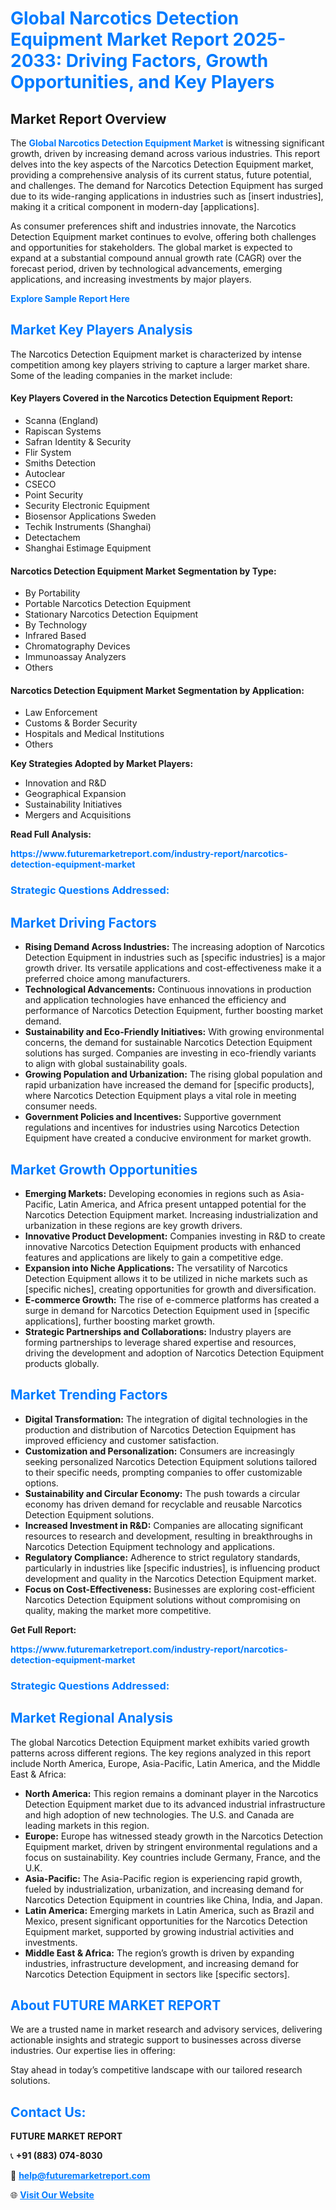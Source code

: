 <h1 style="color: #007BFF;">Global Narcotics Detection Equipment Market Report 2025-2033: Driving Factors, Growth Opportunities, and Key Players</h1>

<section id="overview">
<h2>Market Report Overview</h2>
<p>The <a href="https://www.futuremarketreport.com/industry-report/narcotics-detection-equipment-market" style="color: #007BFF; text-decoration: none;"><strong>Global Narcotics Detection Equipment Market</strong></a> is witnessing significant growth, driven by increasing demand across various industries. This report delves into the key aspects of the Narcotics Detection Equipment market, providing a comprehensive analysis of its current status, future potential, and challenges. The demand for Narcotics Detection Equipment has surged due to its wide-ranging applications in industries such as [insert industries], making it a critical component in modern-day [applications].</p>
<p>As consumer preferences shift and industries innovate, the Narcotics Detection Equipment market continues to evolve, offering both challenges and opportunities for stakeholders. The global market is expected to expand at a substantial compound annual growth rate (CAGR) over the forecast period, driven by technological advancements, emerging applications, and increasing investments by major players.</p>
</section>

<section id="overview">
<p><a href="https://www.futuremarketreport.com/request-sample/reportId=98877" style="color: #007BFF; text-decoration: none;"><strong>Explore Sample Report Here</strong></a></p>
</section>

<section id="key-players">
<h2 style="color: #007BFF;">Market Key Players Analysis</h2>
<p>The Narcotics Detection Equipment market is characterized by intense competition among key players striving to capture a larger market share. Some of the leading companies in the market include:</p>
<h4>Key Players Covered in the Narcotics Detection Equipment Report:</h4>
<ul><li>Scanna (England)</li><li>Rapiscan Systems</li><li>Safran Identity &amp; Security</li><li>Flir System</li><li>Smiths Detection</li><li>Autoclear</li><li>CSECO</li><li>Point Security</li><li>Security Electronic Equipment</li><li>Biosensor Applications Sweden</li><li>Techik Instruments (Shanghai)</li><li>Detectachem</li><li>Shanghai Estimage Equipment</li></ul>
<h4>Narcotics Detection Equipment Market Segmentation by Type:</h4>
<ul><li>By Portability</li><li>Portable Narcotics Detection Equipment</li><li>Stationary Narcotics Detection Equipment</li><li>By Technology</li><li>Infrared Based</li><li>Chromatography Devices</li><li>Immunoassay Analyzers</li><li>Others</li></ul>

<h4>Narcotics Detection Equipment Market Segmentation by Application:</h4>
<ul><li>Law Enforcement</li><li>Customs &amp; Border Security</li><li>Hospitals and Medical Institutions</li><li>Others</li></ul>
<p><strong>Key Strategies Adopted by Market Players:</strong></p>
<ul>
<li>Innovation and R&D</li>
<li>Geographical Expansion</li>
<li>Sustainability Initiatives</li>
<li>Mergers and Acquisitions</li>
</ul>
</section>

<section>
<p><strong>Read Full Analysis: </strong></p><a href="https://www.futuremarketreport.com/industry-report/narcotics-detection-equipment-market" style="color: #007BFF; text-decoration: none;"><strong>https://www.futuremarketreport.com/industry-report/narcotics-detection-equipment-market</strong></a>
<h3 style="color: #007BFF;">Strategic Questions Addressed:</h3>
</section>

<section id="driving-factors">
<h2 style="color: #007BFF;">Market Driving Factors</h2>
<ul>
<li><strong>Rising Demand Across Industries:</strong> The increasing adoption of Narcotics Detection Equipment in industries such as [specific industries] is a major growth driver. Its versatile applications and cost-effectiveness make it a preferred choice among manufacturers.</li>
<li><strong>Technological Advancements:</strong> Continuous innovations in production and application technologies have enhanced the efficiency and performance of Narcotics Detection Equipment, further boosting market demand.</li>
<li><strong>Sustainability and Eco-Friendly Initiatives:</strong> With growing environmental concerns, the demand for sustainable Narcotics Detection Equipment solutions has surged. Companies are investing in eco-friendly variants to align with global sustainability goals.</li>
<li><strong>Growing Population and Urbanization:</strong> The rising global population and rapid urbanization have increased the demand for [specific products], where Narcotics Detection Equipment plays a vital role in meeting consumer needs.</li>
<li><strong>Government Policies and Incentives:</strong> Supportive government regulations and incentives for industries using Narcotics Detection Equipment have created a conducive environment for market growth.</li>
</ul>
</section>

<section id="growth-opportunities">
<h2 style="color: #007BFF;">Market Growth Opportunities</h2>
<ul>
<li><strong>Emerging Markets:</strong> Developing economies in regions such as Asia-Pacific, Latin America, and Africa present untapped potential for the Narcotics Detection Equipment market. Increasing industrialization and urbanization in these regions are key growth drivers.</li>
<li><strong>Innovative Product Development:</strong> Companies investing in R&D to create innovative Narcotics Detection Equipment products with enhanced features and applications are likely to gain a competitive edge.</li>
<li><strong>Expansion into Niche Applications:</strong> The versatility of Narcotics Detection Equipment allows it to be utilized in niche markets such as [specific niches], creating opportunities for growth and diversification.</li>
<li><strong>E-commerce Growth:</strong> The rise of e-commerce platforms has created a surge in demand for Narcotics Detection Equipment used in [specific applications], further boosting market growth.</li>
<li><strong>Strategic Partnerships and Collaborations:</strong> Industry players are forming partnerships to leverage shared expertise and resources, driving the development and adoption of Narcotics Detection Equipment products globally.</li>
</ul>
</section>

<section id="trending-factors">
<h2 style="color: #007BFF;">Market Trending Factors</h2>
<ul>
<li><strong>Digital Transformation:</strong> The integration of digital technologies in the production and distribution of Narcotics Detection Equipment has improved efficiency and customer satisfaction.</li>
<li><strong>Customization and Personalization:</strong> Consumers are increasingly seeking personalized Narcotics Detection Equipment solutions tailored to their specific needs, prompting companies to offer customizable options.</li>
<li><strong>Sustainability and Circular Economy:</strong> The push towards a circular economy has driven demand for recyclable and reusable Narcotics Detection Equipment solutions.</li>
<li><strong>Increased Investment in R&D:</strong> Companies are allocating significant resources to research and development, resulting in breakthroughs in Narcotics Detection Equipment technology and applications.</li>
<li><strong>Regulatory Compliance:</strong> Adherence to strict regulatory standards, particularly in industries like [specific industries], is influencing product development and quality in the Narcotics Detection Equipment market.</li>
<li><strong>Focus on Cost-Effectiveness:</strong> Businesses are exploring cost-efficient Narcotics Detection Equipment solutions without compromising on quality, making the market more competitive.</li>
</ul>
</section>

<section>
<p><strong>Get Full Report: </strong></p><a href="https://www.futuremarketreport.com/industry-report/narcotics-detection-equipment-market" style="color: #007BFF; text-decoration: none;"><strong>https://www.futuremarketreport.com/industry-report/narcotics-detection-equipment-market</strong></a>
<h3 style="color: #007BFF;">Strategic Questions Addressed:</h3>
</section>


<section id="regional-analysis">
<h2 style="color: #007BFF;">Market Regional Analysis</h2>
<p>The global Narcotics Detection Equipment market exhibits varied growth patterns across different regions. The key regions analyzed in this report include North America, Europe, Asia-Pacific, Latin America, and the Middle East & Africa:</p>
<ul>
<li><strong>North America:</strong> This region remains a dominant player in the Narcotics Detection Equipment market due to its advanced industrial infrastructure and high adoption of new technologies. The U.S. and Canada are leading markets in this region.</li>
<li><strong>Europe:</strong> Europe has witnessed steady growth in the Narcotics Detection Equipment market, driven by stringent environmental regulations and a focus on sustainability. Key countries include Germany, France, and the U.K.</li>
<li><strong>Asia-Pacific:</strong> The Asia-Pacific region is experiencing rapid growth, fueled by industrialization, urbanization, and increasing demand for Narcotics Detection Equipment in countries like China, India, and Japan.</li>
<li><strong>Latin America:</strong> Emerging markets in Latin America, such as Brazil and Mexico, present significant opportunities for the Narcotics Detection Equipment market, supported by growing industrial activities and investments.</li>
<li><strong>Middle East & Africa:</strong> The region’s growth is driven by expanding industries, infrastructure development, and increasing demand for Narcotics Detection Equipment in sectors like [specific sectors].</li>
</ul>
</section>

<footer>
<h2 style="color: #007BFF;">About FUTURE MARKET REPORT</h2>
<p>We are a trusted name in market research and advisory services, delivering actionable insights and strategic support to businesses across diverse industries. Our expertise lies in offering:</p>

<p>Stay ahead in today’s competitive landscape with our tailored research solutions.</p>

<h2 style="color: #007BFF;">Contact Us:</h2>
<p><strong>FUTURE MARKET REPORT</strong></p>
<p>📞 <strong>+91 (883) 074-8030</strong></p>
<p>📧 <strong><a href="mailto:help@futuremarketreport.com" style="color: #007BFF;">help@futuremarketreport.com</a></strong></p>
<p>🌐 <strong><a href="https://www.futuremarketreport.com/" style="color: #007BFF;">Visit Our Website</a></strong></p>
</footer>